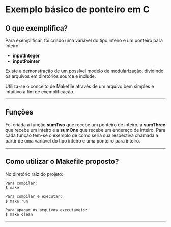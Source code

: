# Exemplo básico de ponteiro em C

## O que exemplifica?
Para exemplificar, foi criado uma variável do tipo inteiro e um ponteiro para inteiro.

- **inputInteger** 
- **inputPointer**

Existe a demonstração de um possível modelo de modularização, dividindo os arquivos em diretórios source e include.

Utiliza-se o conceito de Makefile através de um arquivo bem simples e intuitivo a fim de exemplificação.

___
## Funções
Foi criada a função **sumTwo** que recebe um ponteiro de inteiro, a **sumThree** que recebe um inteiro e a **sumOne** que recebe um endereço de inteiro. Para cada função tem-se o exemplo de como seria sua respectiva chamada a partir de uma variável do tipo inteiro e uma ponteiro para inteiro.
___
## Como utilizar o Makefile proposto?
No diretório raíz do projeto:

~~~
Para compilar:
$ make
~~~

~~~
Para compilar e executar:
$ make run
~~~

~~~
Para apagar os arquivos executáveis:
$ make clean
~~~
____